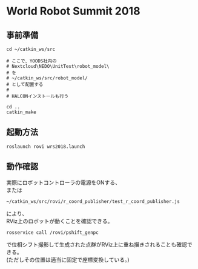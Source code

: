 # World Robot Summit 2018


## 事前準備
~~~
cd ~/catkin_ws/src

# ここで、YOODS社内の
# Nextcloud\NEDO\UnitTest\robot_model\
# を
# ~/catkin_ws/src/robot_model/
# として配置する
#
# HALCONインストールも行う

cd ..
catkin_make
~~~

## 起動方法
~~~
roslaunch rovi wrs2018.launch
~~~

## 動作確認
実際にロボットコントローラの電源をONする、  
または  
~~~
~/catkin_ws/src/rovi/r_coord_publisher/test_r_coord_publisher.js
~~~
により、  
RViz上のロボットが動くことを確認できる。

~~~
rosservice call /rovi/pshift_genpc
~~~
で位相シフト撮影して生成された点群がRViz上に重ね描きされることも確認できる。  
(ただしその位置は適当に固定で座標変換している。)
